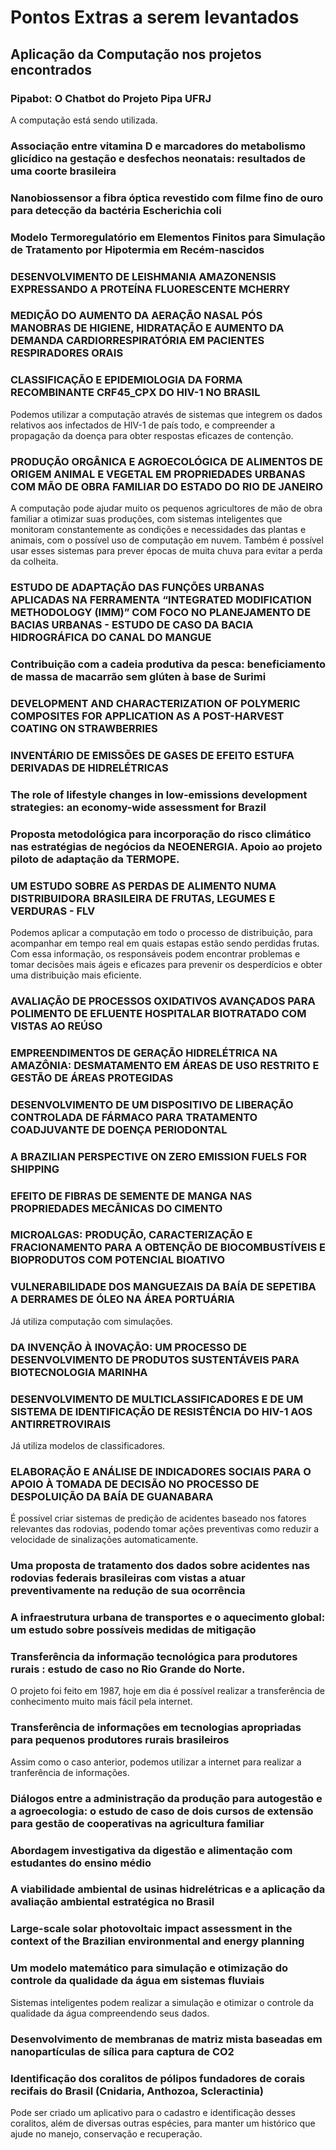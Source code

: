 # Pontos Extras a serem levantados

## Aplicação da Computação nos projetos encontrados

### Pipabot: O Chatbot do Projeto Pipa UFRJ
A computação está sendo utilizada.

### Associação entre vitamina D e marcadores do metabolismo glicídico na gestação e desfechos neonatais: resultados de uma coorte brasileira

### Nanobiossensor a fibra óptica revestido com filme fino de ouro para detecção da bactéria Escherichia coli

### Modelo Termoregulatório em Elementos Finitos para Simulação de Tratamento por Hipotermia em Recém-nascidos

### DESENVOLVIMENTO DE LEISHMANIA AMAZONENSIS EXPRESSANDO A PROTEÍNA FLUORESCENTE MCHERRY

### MEDIÇÃO DO AUMENTO DA AERAÇÃO NASAL PÓS MANOBRAS DE HIGIENE, HIDRATAÇÃO E AUMENTO DA DEMANDA CARDIORRESPIRATÓRIA EM PACIENTES RESPIRADORES ORAIS

### CLASSIFICAÇÃO E EPIDEMIOLOGIA DA FORMA RECOMBINANTE CRF45_CPX DO HIV-1 NO BRASIL
Podemos utilizar a computação através de sistemas que integrem os dados relativos aos infectados de HIV-1 de país todo, e compreender a propagação da doença para obter respostas eficazes de contenção.

### PRODUÇÃO ORGÂNICA E AGROECOLÓGICA DE ALIMENTOS DE ORIGEM ANIMAL E VEGETAL EM PROPRIEDADES URBANAS COM MÃO DE OBRA FAMILIAR DO ESTADO DO RIO DE JANEIRO
A computação pode ajudar muito os pequenos agricultores de mão de obra familiar a otimizar suas produções, com sistemas inteligentes que monitoram constantemente as condições e necessidades das plantas e animais, com o possível uso de computação em nuvem. Também é possível usar esses sistemas para prever épocas de muita chuva para evitar a perda da colheita.

### ESTUDO DE ADAPTAÇÃO DAS FUNÇÕES URBANAS APLICADAS NA FERRAMENTA “INTEGRATED MODIFICATION METHODOLOGY (IMM)” COM FOCO NO PLANEJAMENTO DE BACIAS URBANAS - ESTUDO DE CASO DA BACIA HIDROGRÁFICA DO CANAL DO MANGUE

### Contribuição com a cadeia produtiva da pesca: beneficiamento de massa de macarrão sem glúten à base de Surimi

### DEVELOPMENT AND CHARACTERIZATION OF POLYMERIC COMPOSITES FOR APPLICATION AS A POST-HARVEST COATING ON STRAWBERRIES

### INVENTÁRIO DE EMISSÕES DE GASES DE EFEITO ESTUFA DERIVADAS DE HIDRELÉTRICAS

### The role of lifestyle changes in low-emissions development strategies: an economy-wide assessment for Brazil

### Proposta metodológica para incorporação do risco climático nas estratégias de negócios da NEOENERGIA. Apoio ao projeto piloto de adaptação da TERMOPE.

### UM ESTUDO SOBRE AS PERDAS DE ALIMENTO NUMA DISTRIBUIDORA BRASILEIRA DE FRUTAS, LEGUMES E VERDURAS - FLV
Podemos aplicar a computação em todo o processo de distribuição, para acompanhar em tempo real em quais estapas estão sendo perdidas frutas. Com essa informação, os responsáveis podem encontrar problemas e tomar decisões mais ágeis e eficazes para prevenir os desperdícios e obter uma distribuição mais eficiente. 

### AVALIAÇÃO DE PROCESSOS OXIDATIVOS AVANÇADOS PARA POLIMENTO DE EFLUENTE HOSPITALAR BIOTRATADO COM VISTAS AO REÚSO

### EMPREENDIMENTOS DE GERAÇÃO HIDRELÉTRICA NA AMAZÔNIA: DESMATAMENTO EM ÁREAS DE USO RESTRITO E GESTÃO DE ÁREAS PROTEGIDAS

### DESENVOLVIMENTO DE UM DISPOSITIVO DE LIBERAÇÃO CONTROLADA DE FÁRMACO PARA TRATAMENTO COADJUVANTE DE DOENÇA PERIODONTAL

### A BRAZILIAN PERSPECTIVE ON ZERO EMISSION FUELS FOR SHIPPING

### EFEITO DE FIBRAS DE SEMENTE DE MANGA NAS PROPRIEDADES MECÂNICAS DO CIMENTO

### MICROALGAS: PRODUÇÃO, CARACTERIZAÇÃO E FRACIONAMENTO PARA A OBTENÇÃO DE BIOCOMBUSTÍVEIS E BIOPRODUTOS COM POTENCIAL BIOATIVO

### VULNERABILIDADE DOS MANGUEZAIS DA BAÍA DE SEPETIBA A DERRAMES DE ÓLEO NA ÁREA PORTUÁRIA 
Já utiliza computação com simulações.

### DA INVENÇÃO À INOVAÇÃO: UM PROCESSO DE DESENVOLVIMENTO DE PRODUTOS SUSTENTÁVEIS PARA BIOTECNOLOGIA MARINHA 

### DESENVOLVIMENTO DE MULTICLASSIFICADORES E DE UM SISTEMA DE IDENTIFICAÇÃO DE RESISTÊNCIA DO HIV-1 AOS ANTIRRETROVIRAIS
Já utiliza modelos de classificadores.

### ELABORAÇÃO E ANÁLISE DE INDICADORES SOCIAIS PARA O APOIO À TOMADA DE DECISÃO NO PROCESSO DE DESPOLUIÇÃO DA BAÍA DE GUANABARA
É possível criar sistemas de predição de acidentes baseado nos fatores relevantes das rodovias, podendo tomar ações preventivas como reduzir a velocidade de sinalizações automaticamente.

### Uma proposta de tratamento dos dados sobre acidentes nas rodovias federais brasileiras com vistas a atuar preventivamente na redução de sua ocorrência

### A infraestrutura urbana de transportes e o aquecimento global: um estudo sobre possíveis medidas de mitigação

### Transferência da informação tecnológica para produtores rurais : estudo de caso no Rio Grande do Norte.
O projeto foi feito em 1987, hoje em dia é possível realizar a transferência de conhecimento muito mais fácil pela internet.

### Transferência de informações em tecnologias apropriadas para pequenos produtores rurais brasileiros
Assim como o caso anterior, podemos utilizar a internet para realizar a tranferência de informações.

### Diálogos entre a administração da produção para autogestão e a agroecologia: o estudo de caso de dois cursos de extensão para gestão de cooperativas na agricultura familiar

### Abordagem investigativa da digestão e alimentação com estudantes do ensino médio

### A viabilidade ambiental de usinas hidrelétricas e a aplicação da avaliação ambiental estratégica no Brasil

### Large-scale solar photovoltaic impact assessment in the context of the Brazilian environmental and energy planning

### Um modelo matemático para simulação e otimização do controle da qualidade da água em sistemas fluviais
Sistemas inteligentes podem realizar a simulação e otimizar o controle da qualidade da água compreendendo seus dados.

### Desenvolvimento de membranas de matriz mista baseadas em nanopartículas de sílica para captura de CO2

### Identificação dos coralitos de pólipos fundadores de corais recifais do Brasil (Cnidaria, Anthozoa, Scleractinia)
Pode ser criado um aplicativo para o cadastro e identificação desses coralitos, além de diversas outras espécies, para manter um histórico que ajude no manejo, conservação e recuperação.



